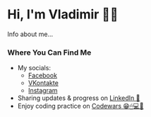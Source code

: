 <!DOCTYPE html>
<html lang="en">
<head>
    <meta charset="UTF-8">
    <meta http-equiv="X-UA-Compatible" content="IE=edge">
    <meta name="viewport" content="width=device-width, initial-scale=1.0">
</head>
<body>
    <h1>Hi, I'm Vladimir 👨‍💻</h1>
    <div>
      <p>Info about me...</p>
    </div>
    <div>
      <h3>Where You Can Find Me</h3>
      <ul>
        <li>My socials: 
            <ul>
                <li><a href="https://www.facebook.com/profile.php?id=100009911596288" target="_blank">Facebook</a></li>
                <li><a href="https://vk.com/m9ymur" target="_blank">VKontakte</a></li>
                <li><a href="https://www.instagram.com/moodduck0780/" target="_blank">Instagram</a></li>
            </ul>
        <li>Sharing updates & progress on <a href="https://www.linkedin.com/in/vladimir-rybakov-yr2000" target="_blank">LinkedIn 💼</a></li>
        <li>Enjoy coding practice on <a href="https://www.codewars.com/users/VladFish" target="_blank">Codewars 😁🖱💻🔌</a></li>
     </ul> 
    </div>
</body>
</html>
